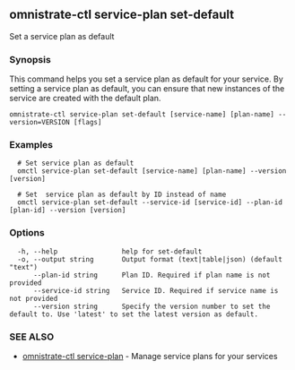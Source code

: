 ## omnistrate-ctl service-plan set-default

Set a service plan as default

### Synopsis

This command helps you set a service plan as default for your service.
By setting a service plan as default, you can ensure that new instances of the service are created with the default plan.

```
omnistrate-ctl service-plan set-default [service-name] [plan-name] --version=VERSION [flags]
```

### Examples

```
  # Set service plan as default
  omctl service-plan set-default [service-name] [plan-name] --version [version]

  # Set  service plan as default by ID instead of name
  omctl service-plan set-default --service-id [service-id] --plan-id [plan-id] --version [version]
```

### Options

```
  -h, --help                help for set-default
  -o, --output string       Output format (text|table|json) (default "text")
      --plan-id string      Plan ID. Required if plan name is not provided
      --service-id string   Service ID. Required if service name is not provided
      --version string      Specify the version number to set the default to. Use 'latest' to set the latest version as default.
```

### SEE ALSO

* [omnistrate-ctl service-plan](omnistrate-ctl_service-plan.md)	 - Manage service plans for your services


